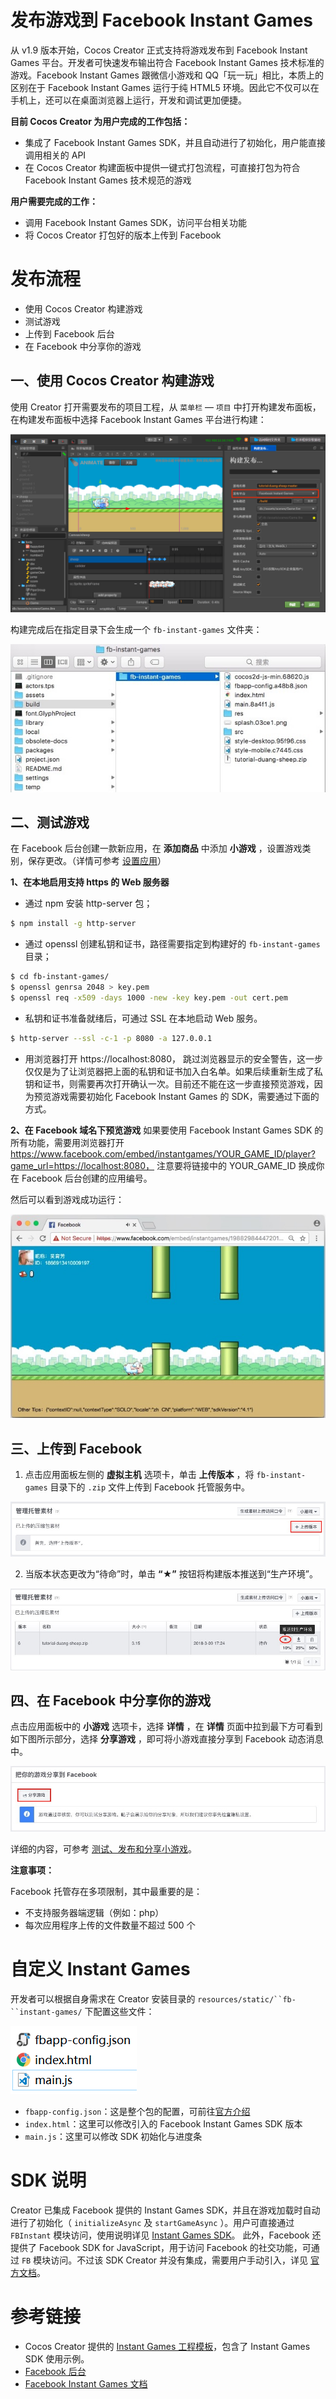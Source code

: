 # 发布游戏到 Facebook Instant Games

 从 v1.9 版本开始，Cocos Creator 正式支持将游戏发布到 Facebook Instant Games 平台。开发者可快速发布输出符合 Facebook Instant Games 技术标准的游戏。Facebook Instant Games 跟微信小游戏和 QQ「玩一玩」相比，本质上的区别在于 Facebook Instant Games 运行于纯 HTML5 环境。因此它不仅可以在手机上，还可以在桌面浏览器上运行，开发和调试更加便捷。

**目前 Cocos Creator 为用户完成的工作包括：**

- 集成了 Facebook Instant Games SDK，并且自动进行了初始化，用户能直接调用相关的 API
- 在 Cocos Creator 构建面板中提供一键式打包流程，可直接打包为符合 Facebook Instant Games 技术规范的游戏

**用户需要完成的工作：**

- 调用 Facebook Instant Games SDK，访问平台相关功能
- 将 Cocos Creator 打包好的版本上传到 Facebook

# 发布流程

- 使用 Cocos Creator 构建游戏
- 测试游戏
- 上传到 Facebook 后台
- 在 Facebook 中分享你的游戏

## 一、使用 Cocos Creator 构建游戏

使用 Creator 打开需要发布的项目工程，从 `菜单栏` — `项目` 中打开构建发布面板，在构建发布面板中选择 Facebook Instant Games 平台进行构建：

![](./publish-fb-instant-games/build.png)

构建完成后在指定目录下会生成一个 `fb-instant-games` 文件夹：

![](./publish-fb-instant-games/package.png)

## 二、测试游戏

在 Facebook 后台创建一款新应用，在 **添加商品** 中添加 **小游戏** ，设置游戏类别，保存更改。（详情可参考 [设置应用](https://developers.facebook.com/docs/games/instant-games/getting-started/quickstart?locale=zh_CN#app-setup)）

 **1、在本地启用支持 https 的 Web 服务器**
- 通过 npm 安装 http-server 包；
```bash
$ npm install -g http-server
```
- 通过 openssl 创建私钥和证书，路径需要指定到构建好的 `fb-instant-games` 目录；
```bash
$ cd fb-instant-games/
$ openssl genrsa 2048 > key.pem
$ openssl req -x509 -days 1000 -new -key key.pem -out cert.pem
```
- 私钥和证书准备就绪后，可通过 SSL 在本地启动 Web 服务。
```bash
$ http-server --ssl -c-1 -p 8080 -a 127.0.0.1 
```
- 用浏览器打开 https://localhost:8080， 跳过浏览器显示的安全警告，这一步仅仅是为了让浏览器把上面的私钥和证书加入白名单。如果后续重新生成了私钥和证书，则需要再次打开确认一次。目前还不能在这一步直接预览游戏，因为预览游戏需要初始化 Facebook Instant Games 的 SDK，需要通过下面的方式。

**2、在 Facebook 域名下预览游戏**
如果要使用 Facebook Instant Games SDK 的所有功能，需要用浏览器打开 https://www.facebook.com/embed/instantgames/YOUR_GAME_ID/player?game_url=https://localhost:8080， 注意要将链接中的 YOUR_GAME_ID 换成你在 Facebook 后台创建的应用编号。

然后可以看到游戏成功运行：

![](./publish-fb-instant-games/game.png)

## 三、上传到 Facebook
1. 点击应用面板左侧的 **虚拟主机** 选项卡，单击 **上传版本** ，将 `fb-instant-games` 目录下的 `.zip` 文件上传到 Facebook 托管服务中。

![](./publish-fb-instant-games/upload.png)

2. 当版本状态更改为“待命”时，单击 **“★”** 按钮将构建版本推送到“生产环境”。

![](./publish-fb-instant-games/push.png)

## 四、在 Facebook 中分享你的游戏

点击应用面板中的 **小游戏** 选项卡，选择 **详情** ，在 **详情** 页面中拉到最下方可看到如下图所示部分，选择 **分享游戏** ，即可将小游戏直接分享到 Facebook 动态消息中。

![](./publish-fb-instant-games/share.png)

详细的内容，可参考 [测试、发布和分享小游戏](https://developers.facebook.com/docs/games/instant-games/test-publish-share?locale=zh_CN)。

**注意事项：**

Facebook 托管存在多项限制，其中最重要的是：

- 不支持服务器端逻辑（例如：php）
- 每次应用程序上传的文件数量不超过 500 个

# 自定义 Instant Games

开发者可以根据自身需求在 Creator 安装目录的 `resources/static/``fb-``instant-games/` 下配置这些文件：

![](./publish-fb-instant-games/file.png)

- `fbapp-config.json`：这是整个包的配置，可前往[官方介绍](https://developers.facebook.com/docs/games/instant-games/bundle-config)
- `index.html`：这里可以修改引入的 Facebook Instant Games SDK 版本
- `main.js`：这里可以修改 SDK 初始化与进度条

# SDK 说明

Creator 已集成 Facebook 提供的 Instant Games SDK，并且在游戏加载时自动进行了初始化（ `initializeAsync` 及 `startGameAsync` ）。用户可直接通过 `FBInstant` 模块访问，使用说明详见 [Instant Games SDK](https://developers.facebook.com/docs/games/instant-games/sdk)。
此外，Facebook 还提供了 Facebook SDK for JavaScript，用于访问 Facebook 的社交功能，可通过 `FB`  模块访问。不过该 SDK Creator 并没有集成，需要用户手动引入，详见 [官方](https://developers.facebook.com/docs/javascript)[文档](https://developers.facebook.com/docs/javascript)。

# 参考链接
- Cocos Creator 提供的 [Instant Games 工程模板](https://github.com/cocos-creator/demo-instant-games)，包含了 Instant Games SDK 使用示例。
- [Facebook 后台](https://developers.facebook.com/)
- [Facebook Instant Games 文档](https://developers.facebook.com/docs/games/instant-games?locale=zh_CN)

